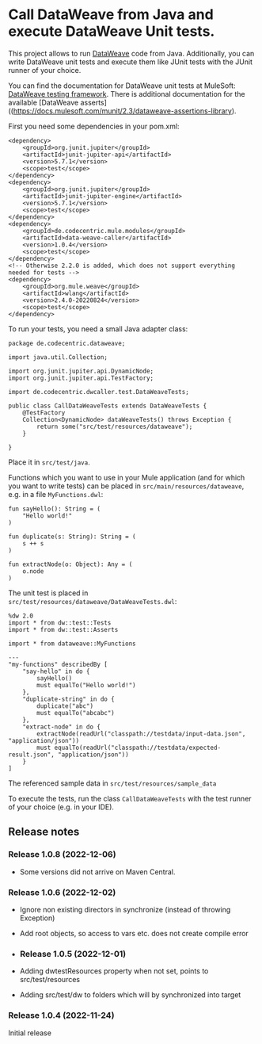 # Call DataWeave from Java and execute DataWeave Unit tests.

This project allows to run  [DataWeave](https://dataweave.mulesoft.com/) code from Java. Additionally, you can write DataWeave unit tests and execute them like JUnit tests with the JUnit runner of your choice. 

You can find the documentation for DataWeave unit tests at MuleSoft: [DataWeave testing framework](https://beta.docs.mulesoft.com/beta-dataweave/dataweave/2.4/dataweave-testing-framework). There is additional documentation for the available [DataWeave asserts]((https://docs.mulesoft.com/munit/2.3/dataweave-assertions-library).

First you need some dependencies in your pom.xml:

```
<dependency>
	<groupId>org.junit.jupiter</groupId>
	<artifactId>junit-jupiter-api</artifactId>
	<version>5.7.1</version>
	<scope>test</scope>
</dependency>
<dependency>
	<groupId>org.junit.jupiter</groupId>
	<artifactId>junit-jupiter-engine</artifactId>
	<version>5.7.1</version>
	<scope>test</scope>
</dependency>
<dependency>
	<groupId>de.codecentric.mule.modules</groupId>
	<artifactId>data-weave-caller</artifactId>
	<version>1.0.4</version>
	<scope>test</scope>
</dependency>
<!-- Otherwise 2.2.0 is added, which does not support everything needed for tests -->
<dependency>
	<groupId>org.mule.weave</groupId>
	<artifactId>wlang</artifactId>
	<version>2.4.0-20220824</version>
	<scope>test</scope>
</dependency>
```

To run your tests, you need a small Java adapter class:
```
package de.codecentric.dataweave;

import java.util.Collection;

import org.junit.jupiter.api.DynamicNode;
import org.junit.jupiter.api.TestFactory;

import de.codecentric.dwcaller.test.DataWeaveTests;

public class CallDataWeaveTests extends DataWeaveTests {
	@TestFactory
	Collection<DynamicNode> dataWeaveTests() throws Exception {
		return some("src/test/resources/dataweave");
	}

}
```

Place it in `src/test/java`.

Functions which you want to use in your Mule application (and for which you want to write tests) can be placed in `src/main/resources/dataweave`, e.g. in a file `MyFunctions.dwl`:
   
```
fun sayHello(): String = (
	"Hello world!"
)

fun duplicate(s: String): String = (
	s ++ s
)

fun extractNode(o: Object): Any = (
	o.node
)
```

The unit test is placed in `src/test/resources/dataweave/DataWeaveTests.dwl`:

```
%dw 2.0
import * from dw::test::Tests
import * from dw::test::Asserts

import * from dataweave::MyFunctions

---
"my-functions" describedBy [
	"say-hello" in do {
		sayHello()
		must equalTo("Hello world!")
	},
	"duplicate-string" in do {
		duplicate("abc")
		must equalTo("abcabc")
	},	
	"extract-node" in do {
		extractNode(readUrl("classpath://testdata/input-data.json", "application/json"))
		must equalTo(readUrl("classpath://testdata/expected-result.json", "application/json"))
	}
]
```

The referenced sample data in `src/test/resources/sample_data`

To execute the tests, run the class `CallDataWeaveTests` with the test runner of your choice (e.g. in your IDE).

## Release notes

### Release 1.0.8 (2022-12-06)

- Some versions did not arrive on Maven Central. 

### Release 1.0.6 (2022-12-02)

- Ignore non existing directors in synchronize (instead of throwing Exception)
- Add root objects, so access to vars etc. does not create compile error

- ### Release 1.0.5 (2022-12-01)

- Adding dwtestResources property when not set, points to src/test/resources
- Adding src/test/dw to folders which will by synchronized into target

### Release 1.0.4 (2022-11-24)

Initial release
